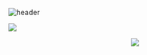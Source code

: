 ![header](https://capsule-render.vercel.app/api?type=waving&color=random&height=300&section=header&text=KimWang09%20&fontSize=90&fontColor=ffffff)

<img align="center" src="https://img.shields.io/badge/Rust-000000?style=flat-square&logo=rust&logoColor=white"/>

<p align="center">
<a href="https://www.instagram.com/kimwang0009/" target="_blank"><img src="https://img.shields.io/badge/Instagram-E4405F?style=flat-square&logo=instagram&logoColor=white"/></a></p>
